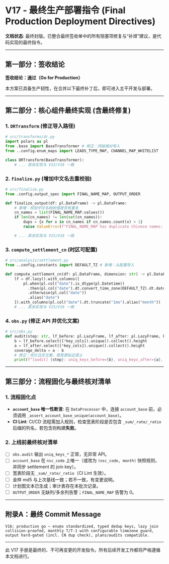 # V17 - 最终生产部署指令 (Final Production Deployment Directives)

**文档状态**: 最终封版。已整合最终签收单中的所有阻塞项修复与“补焊”建议，是代码实现的最终指令。

---

## 第一部分：签收结论

**签收结论：通过（Go for Production）**

本方案已具备生产韧性，在合并以下最终补丁后，即可进入主干开发与部署。

---

## 第二部分：核心组件最终实现 (含最终修复)

### 1. `DRTransform` (修正导入路径)
```python
# src/transforms/dr.py
import polars as pl
from .base import BaseTransformer # 修正：同级相对导入
from ..config.enum_maps import LEADS_TYPE_MAP, CHANNEL_MAP_WHITELIST

class DRTransform(BaseTransformer):
    # ... 其余实现与 V15/V16 一致
```

### 2. `finalize.py` (增加中文名去重校验)
```python
# src/finalize.py
from .config.output_spec import FINAL_NAME_MAP, OUTPUT_ORDER

def finalize_output(df: pl.DataFrame) -> pl.DataFrame:
    # 新增：校验中文名映射值是否有重复
    cn_names = list(FINAL_NAME_MAP.values())
    if len(cn_names) != len(set(cn_names)):
        dups = {x for x in cn_names if cn_names.count(x) > 1}
        raise ValueError(f"FINAL_NAME_MAP has duplicate Chinese names: {sorted(dups)}")

    # ... 其余实现与 V15/V16 一致
```

### 3. `compute_settlement_cn` (时区可配置)
```python
# src/analysis/settlement.py
from ..config.constants import DEFAULT_TZ # 新增：从配置导入

def compute_settlement_cn(df: pl.DataFrame, dimension: str) -> pl.DataFrame:
    lf = df.lazy().with_columns([
        pl.when(pl.col("date").is_dtype(pl.Datetime))
          .then(pl.col("date").dt.convert_time_zone(DEFAULT_TZ).dt.date()) # 使用配置
          .otherwise(pl.col("date"))
          .alias("date")
    ]).with_columns(pl.col("date").dt.truncate("1mo").alias("month"))
    # ... 其余实现与 V15/V16 一致
```

### 4. `obs.py` (修正 API 并优化文案)
```python
# src/obs.py
def audit(step: str, lf_before: pl.LazyFrame, lf_after: pl.LazyFrame, key_cols=("nsc_code","date")):
    b = lf_before.select([*key_cols]).unique().collect().height
    a = lf_after.select([*key_cols]).unique().collect().height
    coverage_delta = a - b
    # 修正：优化日志文案，使其更贴近语义
    print(f"[audit] {step}: uniq_keys_before={b}, uniq_keys_after={a}, coverage_delta={coverage_delta}")
```

---

## 第三部分：流程固化与最终核对清单

### 1. 流程固化点
- **`account_base` 唯一性断言**: 在 `DataProcessor` 中，连接 `account_base` 前，必须调用 `_assert_account_base_unique(account_base)`。
- **CI Lint**: CI/CD 流程需加入规则，检查宽表阶段是否包含 `_sum/_rate/_ratio` 后缀的列名，若包含则构建**失败**。

### 2. 上线前最终核对清单
- [ ] `obs.audit` 输出 `uniq_keys_*` 正常，无异常 API。
- [ ] `account_base` 在 `nsc_code` 上唯一（或改为 `(nsc_code, month)` 快照规则，并同步 settlement 的 join key）。
- [ ] 宽表阶段无 `_sum/_rate/_ratio`（CI Lint 生效）。
- [ ] 金样 md5 与上次基线一致；若不一致，有变更说明。
- [ ] 计划图文本已生成；审计表存在本批次记录。
- [ ] `OUTPUT_ORDER` 无缺列/多余列告警；`FINAL_NAME_MAP` 告警为 0。

---

## 附录A：最终 Commit Message

```
V16: production go — enums standardized, typed dedup keys, lazy join collision-proofed, monthly T/T-1 with configurable timezone guard, output hard-gated (incl. CN dup check), plans/audits compatible.
```

---

此 V17 手册是最终的、不可再变更的开发指令。所有后续开发工作都将严格遵循本文档进行。
